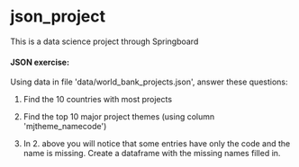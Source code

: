 # json_project
This is a data science project through Springboard

#### JSON exercise:

Using data in file 'data/world_bank_projects.json', answer these questions:

1. Find the 10 countries with most projects

2. Find the top 10 major project themes (using column 'mjtheme_namecode')

3. In 2. above you will notice that some entries have only the code and the name is missing. Create a dataframe with the missing names filled in.
